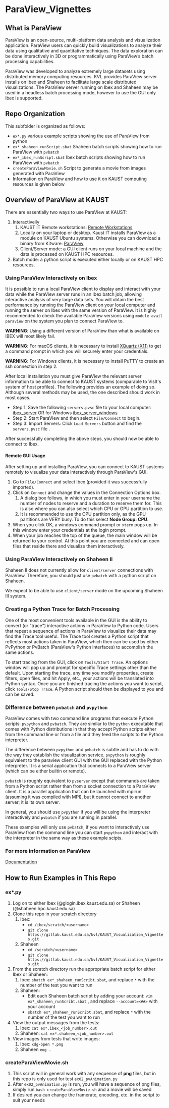 # ParaView_Vignettes

## What is ParaView
ParaView is an open-source, multi-platform data analysis and visualization application. ParaView users can quickly build visualizations to analyze their data using qualitative and quantitative techniques. The data exploration can be done interactively in 3D or programmatically using ParaView’s batch processing capabilities.

ParaView was developed to analyze extremely large datasets using distributed memory computing resources. KVL provides ParaView server installs on Ibex and Shaheen to facilitate large scale distributed visualizations. The ParaView server running on Ibex and Shaheen may be used in a headless batch processing mode, however to use the GUI only Ibex is supported.


## Repo Organization
This subfolder is organized as follows:
- ``ex*.py`` various example scripts showing the use of ParaView from python
- ``ex*_shaheen_runScript.sbat`` Shaheen batch scripts showing how to run ParaView with ``pvbatch``
- ``ex*_ibex_runScript.sbat`` Ibex batch scripts showing how to run ParaView with ``pvbatch``
- ``createParaViewMovie.sh`` Script to generate a movie from images generated with ParaView
- Information on ParaView and how to use it on KAUST computing resources is given below


## Overview of ParaView at KAUST
There are essentially two ways to use ParaView at KAUST:
1. Interactivelly
    1. KAUST IT Remote workstations: [Remote Workstations](https://myws.kaust.edu.sa/)
    2. Locally on your laptop or desktop. Kaust IT installs ParaView as a module on KAUST Ubuntu systems. Otherwise you can download a binary from Kitware: [ParaView](https://www.paraview.org/download/)
    3. Client/Server mode: a GUI client runs on your local machine and the data is processed on KAUST HPC resources. 
2. Batch mode: a python script is executed either locally or on KAUST HPC resources.


### Using ParaView Interactively on Ibex
It is possible to run a local ParaView client to display and interact with your data while the ParaView server runs in an Ibex batch job, allowing interactive analysis of very large data sets. You will obtain the best performance by running the ParaView client on your local computer and running the server on Ibex with the same version of ParaView. It is highly recommended to check the available ParaView versions using ``module avail paraview`` on the system you plan to connect ParaView to.

**WARNING**: Using a different version of ParaView than what is available on IBEX will most likely fail. 

**WARNING**: For macOS clients, it is necessary to install [XQuartz (X11)](https://www.xquartz.org/) to get a command prompt in which you will securely enter your credentials.

**WARNING**: For Windows clients, it is necessary to install PuTTY to create an ssh connection in step 2.

After local installation you must give ParaView the relevant server information to be able to connect to KAUST systems (comparable to VisIt's system of host
profiles). The following provides an example of doing so. Although several methods may be used, the one described should work in most cases.
* Step 1: Save the following ``servers.pvsc`` file to your local computer: [ibex_server](https://gitlab.kaust.edu.sa/kvl/paraview-configs/-/blob/master/pvsc/ibex/default_servers.pvsc) OR for Windows [ibex_server_windows](https://gitlab.kaust.edu.sa/kvl/paraview-configs/-/blob/master/pvsc/ibex/default_servers_mswin.pvsc)
* Step 2: Start ParaView and then select ``File/Connect`` to begin.
* Step 3: Import Servers: Click ``Load Servers`` button and find the ``servers.pvsc`` file .

After successfully completing the above steps, you should now be able to connect to Ibex.


#### Remote GUI Usage
After setting up and installing ParaView, you can connect to KAUST systems remotely to visualize your data interactively through ParaView's GUI.
1. Go to ``File/Connect`` and select Ibex (provided it was successfully imported).
2. Click on ``Connect`` and change the values in the Connection Options box.
    1. A dialog box follows, in which you must enter in your username the number of nodes to reserve and a duration to reserve them for. This is also where you can also select which CPU or GPU partition to use.
    2. It is recommended to use the CPU partition only, as the GPU partitions are VERY busy. To do this select **Node Group: CPU**.
3. When you click OK, a windows command prompt or ``xterm`` pops up. In this window enter your credentials at the login prompt.
4. When your job reaches the top of the queue, the main window will be returned to your control. At this point you are connected and can open files that reside
there and visualize them interactively.


### Using ParaView Interactively on Shaheen II
Shaheen II does not currently allow for ``client/server`` connections with ParaView. Therefore, you should just use ``pvbatch`` with a python script on Shaheen. 

We expect to be able to use ``client/server`` mode on the upcoming Shaheen III system. 


### Creating a Python Trace for Batch Processing
One of the most convenient tools available in the GUI is the ability to convert (or "trace") interactive actions in ParaView to Python code. Users that repeat
a sequence of actions in ParaView to visualize their data may find the Trace tool useful. The Trace tool creates a Python script that reflects most actions
taken in ParaView, which then can be used by either PvPython or PvBatch (ParaView's Python interfaces) to accomplish the same actions.

To start tracing from the GUI, click on ``Tools/Start Trace``. An options window will pop up and prompt for specific Trace settings other than the default. Upon
starting the trace, any time you modify properties, create filters, open files, and hit Apply, etc., your actions will be translated into Python syntax. Once
you are finished tracing the actions you want to script, click ``Tools/Stop Trace``. A Python script should then be displayed to you and can be saved.


### Difference between ``pvbatch`` and ``pvpython``
ParaView comes with two command line programs that execute Python scripts: ``pvpython`` and ``pvbatch``. They are similar to the ``python`` executable that comes with Python distributions in that they accept Python scripts either from the command line or from a file and they feed the scripts to the Python interpreter.

The difference between ``pvpython`` and ``pvbatch`` is subtle and has to do with the way they establish the visualization service. ``pvpython`` is roughly equivalent to the paraview client GUI with the GUI replaced with the Python interpreter. It is a serial application that connects to a ParaView server (which can be either builtin or remote).

``pvbatch`` is roughly equivalent to ``pvserver`` except that commands are taken from a Python script rather than from a socket connection to a ParaView client. It is a parallel application that can be launched with mpirun (assuming it was compiled with MPI), but it cannot connect to another server; it is its own server. 

In general, you should use ``pvpython`` if you will be using the interpreter interactively and ``pvbatch`` if you are running in parallel.

These examples will only use ``pvbatch``, if you want to interactively use ParaView from the command line you can start ``pvpython`` and interact with the interpreter in the same way as these example scipts. 


### For more information on ParaView
[Documentation](https://docs.paraview.org/en/latest/index.html)


## How to Run Examples in This Repo

### ex*.py
1. Log on to either Ibex (<username>@glogin.ibex.kaust.edu.sa) or Shaheen (<username>@shaheen.hpc.kaust.edu.sa)
2. Clone this repo in your scratch directory
    1. Ibex:
        * ``cd /ibex/scratch/<username>``
        * ``git clone https://gitlab.kaust.edu.sa/kvl/KAUST_Visualization_Vignettes.git``
    2. Shaheen
        * ``cd /scratch/<username>``
        * ``git clone https://gitlab.kaust.edu.sa/kvl/KAUST_Visualization_Vignettes.git``
3. From the scratch directory run the appropriate batch script for either Ibex or Shaheen:
    1. Ibex: ``sbatch ex*_shaheen_runScribt.sbat``, and replace ``*`` with the number of the test you want to run
    2. Shaheen: 
        * Edit each Shaheen batch script by adding your account: ``vim ex*_shaheen_runScribt.sbat`` , and replace ``--account=<##>`` with your account
        * ``sbatch ex*_shaheen_runScribt.sbat``, and replace ``*`` with the number of the test you want to run
4. View the output messages from the tests: 
    1. Ibex: ``cat ex*.ibex_<job_number>.out``
    2. Shaheen: ``cat ex*.shaheen_<job_number>.out``
5. View images from tests that write images: 
    1. Ibex: ``xdg-open *.png``
    2. Shaheen ``eog .``


### createParaViewMovie.sh
1. This script will in general work with any sequence of **png** files, but in this repo is only used for test ``ex02_pvAnimation.py``
2. After ``ex02_pvAnimation.py`` is run, you will have a sequence of png files, simply run ``bash createParaViewMovie.sh`` and a movie will be saved
3. If desired you can change the framerate, encoding, etc. in the script to suit your needs
